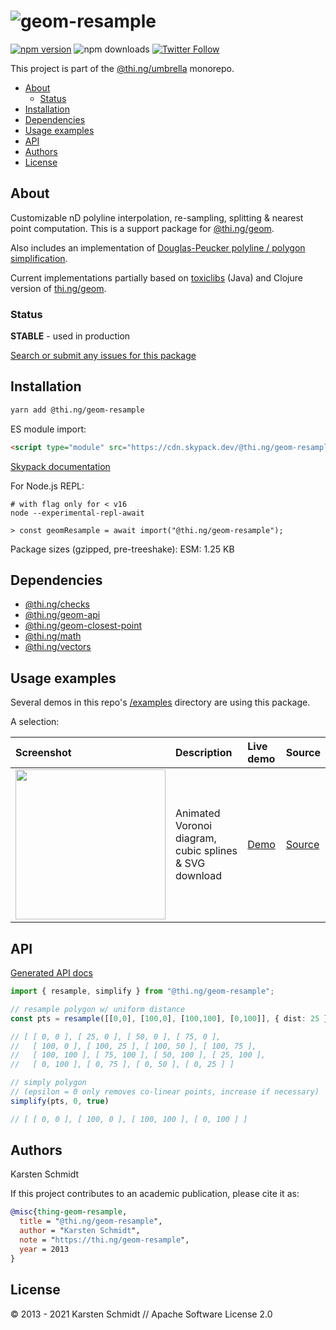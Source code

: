 <!-- This file is generated - DO NOT EDIT! -->

# ![geom-resample](https://media.thi.ng/umbrella/banners/thing-geom-resample.svg?7fa0e99f)

[![npm version](https://img.shields.io/npm/v/@thi.ng/geom-resample.svg)](https://www.npmjs.com/package/@thi.ng/geom-resample)
![npm downloads](https://img.shields.io/npm/dm/@thi.ng/geom-resample.svg)
[![Twitter Follow](https://img.shields.io/twitter/follow/thing_umbrella.svg?style=flat-square&label=twitter)](https://twitter.com/thing_umbrella)

This project is part of the
[@thi.ng/umbrella](https://github.com/thi-ng/umbrella/) monorepo.

- [About](#about)
  - [Status](#status)
- [Installation](#installation)
- [Dependencies](#dependencies)
- [Usage examples](#usage-examples)
- [API](#api)
- [Authors](#authors)
- [License](#license)

## About

Customizable nD polyline interpolation, re-sampling, splitting & nearest point computation. This is a support package for [@thi.ng/geom](https://github.com/thi-ng/umbrella/tree/develop/packages/geom).

Also includes an implementation of [Douglas-Peucker polyline / polygon
simplification](https://en.wikipedia.org/wiki/Ramer%E2%80%93Douglas%E2%80%93Peucker_algorithm).

Current implementations partially based on
[toxiclibs](http://toxiclibs.org) (Java) and Clojure version of
[thi.ng/geom](http://thi.ng/geom).

### Status

**STABLE** - used in production

[Search or submit any issues for this package](https://github.com/thi-ng/umbrella/issues?q=%5Bgeom-resample%5D+in%3Atitle)

## Installation

```bash
yarn add @thi.ng/geom-resample
```

ES module import:

```html
<script type="module" src="https://cdn.skypack.dev/@thi.ng/geom-resample"></script>
```

[Skypack documentation](https://docs.skypack.dev/)

For Node.js REPL:

```text
# with flag only for < v16
node --experimental-repl-await

> const geomResample = await import("@thi.ng/geom-resample");
```

Package sizes (gzipped, pre-treeshake): ESM: 1.25 KB

## Dependencies

- [@thi.ng/checks](https://github.com/thi-ng/umbrella/tree/develop/packages/checks)
- [@thi.ng/geom-api](https://github.com/thi-ng/umbrella/tree/develop/packages/geom-api)
- [@thi.ng/geom-closest-point](https://github.com/thi-ng/umbrella/tree/develop/packages/geom-closest-point)
- [@thi.ng/math](https://github.com/thi-ng/umbrella/tree/develop/packages/math)
- [@thi.ng/vectors](https://github.com/thi-ng/umbrella/tree/develop/packages/vectors)

## Usage examples

Several demos in this repo's
[/examples](https://github.com/thi-ng/umbrella/tree/develop/examples)
directory are using this package.

A selection:

| Screenshot                                                                                                              | Description                                            | Live demo                                              | Source                                                                              |
|:------------------------------------------------------------------------------------------------------------------------|:-------------------------------------------------------|:-------------------------------------------------------|:------------------------------------------------------------------------------------|
| <img src="https://raw.githubusercontent.com/thi-ng/umbrella/develop/assets/examples/rotating-voronoi.jpg" width="240"/> | Animated Voronoi diagram, cubic splines & SVG download | [Demo](https://demo.thi.ng/umbrella/rotating-voronoi/) | [Source](https://github.com/thi-ng/umbrella/tree/develop/examples/rotating-voronoi) |

## API

[Generated API docs](https://docs.thi.ng/umbrella/geom-resample/)

```ts
import { resample, simplify } from "@thi.ng/geom-resample";

// resample polygon w/ uniform distance
const pts = resample([[0,0], [100,0], [100,100], [0,100]], { dist: 25 }, true)

// [ [ 0, 0 ], [ 25, 0 ], [ 50, 0 ], [ 75, 0 ],
//   [ 100, 0 ], [ 100, 25 ], [ 100, 50 ], [ 100, 75 ],
//   [ 100, 100 ], [ 75, 100 ], [ 50, 100 ], [ 25, 100 ],
//   [ 0, 100 ], [ 0, 75 ], [ 0, 50 ], [ 0, 25 ] ]

// simply polygon
// (epsilon = 0 only removes co-linear points, increase if necessary)
simplify(pts, 0, true)

// [ [ 0, 0 ], [ 100, 0 ], [ 100, 100 ], [ 0, 100 ] ]
```

## Authors

Karsten Schmidt

If this project contributes to an academic publication, please cite it as:

```bibtex
@misc{thing-geom-resample,
  title = "@thi.ng/geom-resample",
  author = "Karsten Schmidt",
  note = "https://thi.ng/geom-resample",
  year = 2013
}
```

## License

&copy; 2013 - 2021 Karsten Schmidt // Apache Software License 2.0
